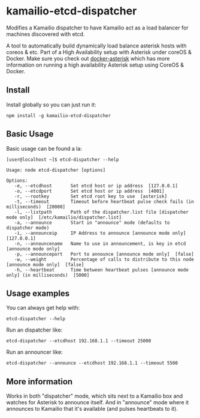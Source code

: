 # kamailio-etcd-dispatcher

Modifies a Kamailio dispatcher to have Kamailio act as a load balancer for machines discovered with etcd.

A tool to automatically build dynamically load balance asterisk hosts with coreos & etc. Part of a High Availability setup with Asterisk under coreOS & Docker. Make sure you check out [docker-asterisk](https://github.com/dougbtv/docker-asterisk) which has more information on running a high availability Asterisk setup using CoreOS & Docker.

## Install

Install globally so you can just run it:

    npm install -g kamailio-etcd-dispatcher

## Basic Usage

Basic usage can be found a la:

```
[user@localhost ~]$ etcd-dispatcher --help

Usage: node etcd-dispatcher [options]

Options:
   -e, --etcdhost       Set etcd host or ip address  [127.0.0.1]
   -o, --etcdport       Set etcd host or ip address  [4001]
   -r, --rootkey        Set etcd root key to use  [asterisk]
   -t, --timeout        Timeout before heartbeat pulse check fails (in milliseconds)  [20000]
   -l, --listpath       Path of the dispatcher.list file [dispatcher mode only]  [/etc/kamailio/dispatcher.list]
   -a, --announce       Start in "announce" mode (defaults to dispatcher mode)
   -i, --announceip     IP Address to announce [announce mode only]  [127.0.0.1]
   -n, --announcename   Name to use in announcement, is key in etcd [announce mode only]
   -p, --announceport   Port to announce [announce mode only]  [false]
   -w, --weight         Percentage of calls to distribute to this node [announce mode only]  [false]
   -h, --heartbeat      Time between heartbeat pulses [announce mode only] (in milliseconds)  [5000]
```

## Usage examples

You can always get help with:

    etcd-dispatcher --help

Run an dispatcher like:

    etcd-dispatcher --etcdhost 192.168.1.1 --timeout 25000

Run an announcer like:

    etcd-dispatcher --announce --etcdhost 192.168.1.1 --timeout 5500

## More information

Works in both "dispatcher" mode, which sits next to a Kamailio box and watches for Asterisk to announce itself. And in "announce" mode where it announces to Kamailio that it's available (and pulses heartbeats to it).
